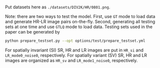 
Put datasets here as `./datasets/DIV2K/HR/0801.png`. 

Note: there are two ways to test the model. First, use `GT` mode to load data and generate HR-LR image pairs on-the-fly. 
Second, generating all testing sets at one time and use `GTLQ` mode to load data. Testing sets used in the paper can be generated by
```bash
python prepare_testset.py --opt options/test/prepare_testset.yml
```


For spatially invariant (SI) SR, HR and LR images are put in `HR_si` and `LR_mode0_noise0`, respectively.
For spatially variant (SV) SR, HR and LR images are organized as `HR_sv` and `LR_mode1_noise0`, respectively.